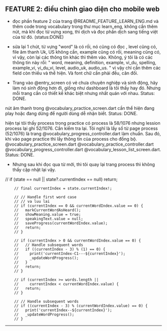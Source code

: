 ## FEATURE 2: điều chỉnh giao diện cho mobile web
- đọc phần feature 2 của trang @README_FEATURE_LEARN_ENG.md và thêm code trong vocabulary trong thư mục learn_eng, không cần thêm nút, mà khi đọc từ vựng xong, thì dịch và đọc phần dịch sang tiếng việt của từ đó. (status:DONE)
- sửa lại 1 chút, từ vựng "word" là có rồi, nó cũng có đọc , level cũng có, file âm thanh Uk, US không cần, example cũng có rồi, meaning cũng có, vì vậy, còn lại các thông tin khác thì thêm vào. Không, ý tôi là có các thông tin này rồi:
"
word, meaning, definition, example, vi_du, spelling, example_vi, vi_du_vi, level, audio_uk, audio_us.
"
vì vậy chỉ cần thêm các field còn thiếu và thể hiện. 
Và font chữ cần phải đều, cân đối.

- Trang vào @entry_screen có vẻ chưa chuyên nghiệp và sinh động, hãy làm nó sinh động hơn đi, giống như dashboard là tôi thấy hay đó. Nhưng mỗi trang cần có thiết kế khác biệt nhưng nhất quán với nhau. Status: DONE.

nút âm thanh trong @vocabulary_practice_screen.dart cần thể hiện đang play hoặc đang dừng để người dùng dễ nhận biết. Status: DONE.

hiện tại tôi thấy process trong practice có process là 58/1076 nhưng lession process lại ghi 52/1076. Cần kiểm tra lại. Tôi nghĩ là lấy số từ page process (52/1076) là trang @vocabulary_progress_controller.dart làm chuẩn. Sau đó, khi vào page practice thì lấy thông tin của process cho đồng bộ. 
@vocabulary_practice_screen.dart @vocabulary_practice_controller.dart @vocabulary_progress_controller.dart @vocabulary_lesson_list_screen.dart.
Status: DONE.

- Nhưng sau khi đọc qua từ mới, thì tôi quay lại trang process thì không thấy cập nhật lại vậy.


 // if (state == null || state?.currentIndex == null) return;

        // final currentIndex = state.currentIndex!;

        // // Handle first word case
        // // va luu lai
        // if (currentIndex == 0 && currentWordIndex.value == 0) {
        //   markCurrentWordAsHeard();
        //   showMeaning.value = true;
        //   speakingText.value = null;
        //   saveProgress(currentWordIndex.value);
        //   return;
        // }

        // if (currentIndex > 0 && currentWordIndex.value == 0) {
        //   // Handle subsequent words
        //   if ((currentIndex - 3) % (1) == 0) {
        //     print('currentIndex-C1---${currentIndex}');
        //     _updateWordProgress();
        //   }
        //   return;
        // }

        // if (currentIndex >= words.length ||
        //     currentIndex < currentWordIndex.value) {
        //   return;
        // }

        // // Handle subsequent words
        // if ((currentIndex - 3) % (currentWordIndex.value) == 0) {
        //   print('currentIndex--${currentIndex}');
        //   _updateWordProgress();
        // }
---